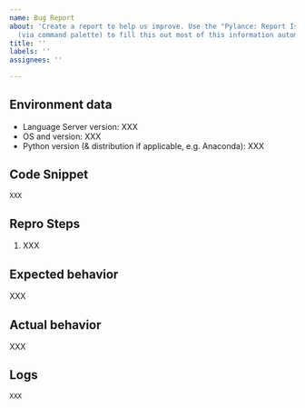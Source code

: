 ```yaml
---
name: Bug Report
about: 'Create a report to help us improve. Use the "Pylance: Report Issue" command
  (via command palette) to fill this out most of this information automatically.'
title: ''
labels: ''
assignees: ''

---
```


<!--
Read the guidelines for filing an issue first.

https://github.com/microsoft/pylance-release/blob/master/TROUBLESHOOTING.md#filing-an-issue
-->

## Environment data

<!--
To find your version, you can either:

- Open the VS Code extensions panel. Locate Pylance from the list of installed extensions. The version appears next to the name.

- Select "View: Toggle Output" from the command palette (Ctrl+Shift+P on Windows/Linux, Command+Shift+P on macOS), then select "Python Language Server" in the dropdown on the right. Look for the line Pylance Language Server version X in the console.
-->

-   Language Server version: XXX
-   OS and version: XXX
-   Python version (& distribution if applicable, e.g. Anaconda): XXX

## Code Snippet

<!--
Please provide a minimal, self-contained code snippet that reproduces the issue. If the code snippet uses any libraries, please specify the versions used.

Note: If you think a GIF of what is happening would be helpful, consider tools like https://www.cockos.com/licecap/, https://github.com/phw/peek or https://www.screentogif.com/ .
-->

```python
XXX
```

## Repro Steps

<!--
If multiple steps are needed to reproduce the issue, please list the steps here. Delete this section if not needed.
-->

1. XXX

## Expected behavior

XXX

## Actual behavior

XXX

## Logs

<!--
Enable trace logging by adding "python.analysis.logLevel": "Trace" to your settings.json configuration file.

Adding this will cause a large amount of info to be printed to the Python output panel. This should not be left long term, as the performance impact of the logging is significant.
-->

```
XXX
```
